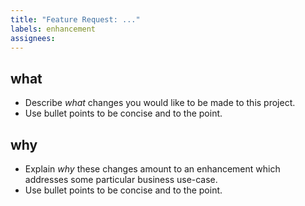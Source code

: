 ```yaml
---
title: "Feature Request: ..."
labels: enhancement
assignees: 
---
```


## what

* Describe *what* changes you would like to be made to this project.
* Use bullet points to be concise and to the point.

## why

* Explain *why* these changes amount to an enhancement which addresses some particular business use-case.
* Use bullet points to be concise and to the point.
